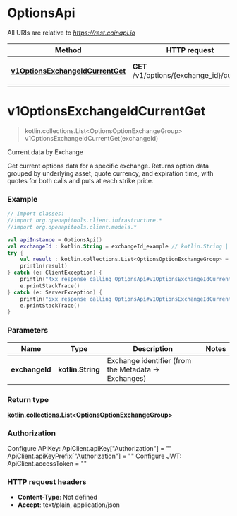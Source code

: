 # OptionsApi

All URIs are relative to *https://rest.coinapi.io*

| Method | HTTP request | Description |
| ------------- | ------------- | ------------- |
| [**v1OptionsExchangeIdCurrentGet**](OptionsApi.md#v1OptionsExchangeIdCurrentGet) | **GET** /v1/options/{exchange_id}/current | Current data by Exchange |


<a id="v1OptionsExchangeIdCurrentGet"></a>
# **v1OptionsExchangeIdCurrentGet**
> kotlin.collections.List&lt;OptionsOptionExchangeGroup&gt; v1OptionsExchangeIdCurrentGet(exchangeId)

Current data by Exchange

Get current options data for a specific exchange.  Returns option data grouped by underlying asset, quote currency, and expiration time, with quotes for both calls and puts at each strike price.

### Example
```kotlin
// Import classes:
//import org.openapitools.client.infrastructure.*
//import org.openapitools.client.models.*

val apiInstance = OptionsApi()
val exchangeId : kotlin.String = exchangeId_example // kotlin.String | Exchange identifier (from the Metadata -> Exchanges)
try {
    val result : kotlin.collections.List<OptionsOptionExchangeGroup> = apiInstance.v1OptionsExchangeIdCurrentGet(exchangeId)
    println(result)
} catch (e: ClientException) {
    println("4xx response calling OptionsApi#v1OptionsExchangeIdCurrentGet")
    e.printStackTrace()
} catch (e: ServerException) {
    println("5xx response calling OptionsApi#v1OptionsExchangeIdCurrentGet")
    e.printStackTrace()
}
```

### Parameters
| Name | Type | Description  | Notes |
| ------------- | ------------- | ------------- | ------------- |
| **exchangeId** | **kotlin.String**| Exchange identifier (from the Metadata -&gt; Exchanges) | |

### Return type

[**kotlin.collections.List&lt;OptionsOptionExchangeGroup&gt;**](OptionsOptionExchangeGroup.md)

### Authorization


Configure APIKey:
    ApiClient.apiKey["Authorization"] = ""
    ApiClient.apiKeyPrefix["Authorization"] = ""
Configure JWT:
    ApiClient.accessToken = ""

### HTTP request headers

 - **Content-Type**: Not defined
 - **Accept**: text/plain, application/json

